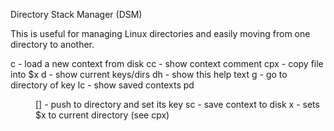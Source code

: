 Directory Stack Manager (DSM)

This is useful for managing Linux directories and easily moving
from one directory to another.

c <context>      - load a new context from disk
cc               - show context comment
cpx <file>       - copy file into $x
d                - show current keys/dirs
dh               - show this help text
g <key>          - go to directory of key
lc               - show saved contexts
pd <dir> [<key>] - push to directory and set its key
sc <context>     - save context to disk
x                - sets $x to current directory (see cpx)
